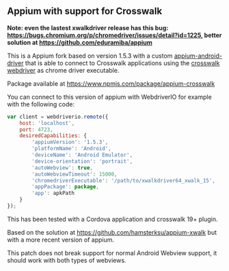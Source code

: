 ## Appium with support for Crosswalk

**Note: even the lastest xwalkdriver release has this bug: https://bugs.chromium.org/p/chromedriver/issues/detail?id=1225, better solution at https://github.com/eduramiba/appium**

This is a Appium fork based on version 1.5.3 with a custom [appium-android-driver](https://github.com/eduramiba/appium-android-driver/tree/1.5.crosswalk) that is able to connect to Crosswalk applications using the [crosswalk webdriver](https://github.com/crosswalk-project/crosswalk-web-driver/tree/xwalkdriver_for_crosswalk_16/bin) as chrome driver executable.

Package available at https://www.npmjs.com/package/appium-crosswalk

You can connect to this version of appium with WebdriverIO for example with the following code:

```javascript
var client = webdriverio.remote({
    host: 'localhost',
    port: 4723,
    desiredCapabilities: {
        'appiumVersion': '1.5.3',
        'platformName': 'Android',
        'deviceName': 'Android Emulator',
        'device-orientation': 'portrait',
        'autoWebview': true,
        'autoWebviewTimeout': 15000,
        'chromedriverExecutable': '/path/to/xwalkdriver64_xwalk_15',
        'appPackage': package,
        'app': apkPath
    }
});
```

This has been tested with a Cordova application and crosswalk 19+ plugin.

Based on the solution at https://github.com/hamsterksu/appium-xwalk but with a more recent version of appium.

This patch does not break support for normal Android Webview support, it should work with both types of webviews.
